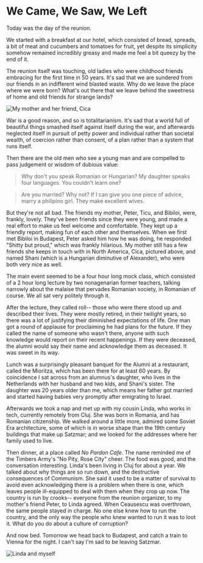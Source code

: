 # We Came, We Saw, We Left

Today was the day of the reunion. 

We started with a breakfast at our hotel, which consisted of
bread, spreads, a bit of meat and cucumbers and tomatoes for fruit, yet despite
its simplicity somehow remained incredibly greasy and made me feel a bit queezy
by the end of it.

The reunion itself was touching, old ladies who were childhood friends
embracing for the first time in 50 years. It's sad that we are sundered
from our friends in an indifferent wind blasted waste. Why do we leave the
place where we were born? What's out there that we leave behind the sweetness
of home and old friends for strange lands?

![My mother and her friend, Cica](/images/romania-reunion/Ibi-and-Cica.JPG)

War is a good reason, and so is totalitarianism. It's sad that a world full of
beautiful things smashed itself against itself during the war, and afterwards
neglected itself in pursuit of petty power and individual rather than societal
wealth, of coercion rather than  consent, of a plan rather than a system that
runs itself.

Then there are the old men who see a young man and are compelled to pass
judgement or wisdom of dubious value:

> Why don't you speak Romanian or Hungarian? My daughter speaks four languages.
> You couldn't learn one?

> Are you married? Why not? If I can give you one piece of advice, marry a
> philipino girl. They make excellent wives.

But they're not all bad. The friends my mother, Peter, Ticu, and Bibiloi, were,
frankly, lovely. They've been friends since they were young, and made a real
effort to make us feel welcome and comfortable. They kept up a friendly report,
making fun of each other and themselves. When we first met Bibiloi in Budapest,
Peter asked him how he was doing, he responded "Shitty but proud," which was
frankly hilarious.  My mother still has a few friends she keeps in touch with
in North America, Cica, pictured above, and named Shani (which is a Hungarian
diminutive of Alexander), who were both very nice as well.

The main event seemed to be a four hour long mock class, which consisted of a 2
hour long lecture by two nonagenarian former teachers, talking narrowly about
the malaise that pervades Romanian society, in Romanian of course. We all sat
very politely through it.

After the lecture, they called roll-- those who were there stood up and
described their lives. They were mostly retired, in their twilight years, so
there was a lot of justifying their diminished expectations of life. One man
got a round of applause for proclaiming he had plans for the future. If they
called the name of someone who wasn't there, anyone with such knowledge would
report on their recent happenings. If they were deceased, the alumni would say
their name and acknowledge them as deceased. It was sweet in its way.

Lunch was a surprisingly pleasant banquet for the Alumni at a restaurant,
called the Mioritza, which has been there for at least 60 years. By coincidence
I sat across from an alumnus's daughter, who lives in the Netherlands with her
husband and two kids, and Shani's sister. The daughter was 20 years older than
me, which means her father got married and started having babies very promptly
after emigrating to Israel.

Afterwards we took a nap and met up with my cousin Linda, who works in tech,
currently remotely from Cluj. She was born in Romania, and has Romanian
citizenship. We walked around a little more, admired some
Soviet Era architecture, some of which is in worse shape than the 19th century
buildings that make up Satzmar; and we looked for the addresses where her
family used to live. 

Then dinner, at a place called *No Pardon Cafe*. The name reminded me of the
Timbers Army's "No Pity, Rose City" cheer.  The food was good, and the
conversation interesting. Linda's been living in Cluj for about a year. We
talked about why things are so run down, and the destructive consequences of
Communism. She said it used to be a matter of survival to avoid even
acknowledging there is a problem when there is one, which leaves people
ill-equipped to deal with them when they crop up now. The country is run by
crooks-- everyone from the reunion organizer, to my mother's friend Peter, to
Linda agreed. When Ceausescu was overthrown, the same people stayed in charge.
No one else knew how to run the country, and the only way the people who knew
wanted to run it was to loot it. What do you do about a culture of corruption?

And now bed. Tomorrow we head back to Budapest, and catch a train
to Vienna for the night. I can't say I'm sad to be leaving Satzmar.

![Linda and myself](/images/romania-reunion/Andrew-and-Linda.JPG)

